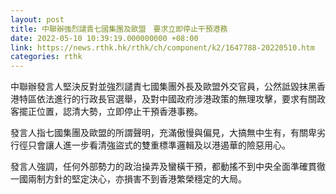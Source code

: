 ```yaml
---
layout: post
title: 中聯辦強烈譴責七國集團及歐盟　要求立即停止干預港務
date: 2022-05-10 10:39:19.000000000 +08:00
link: https://news.rthk.hk/rthk/ch/component/k2/1647788-20220510.htm
categories: rthk
---
```


中聯辦發言人堅決反對並強烈譴責七國集團外長及歐盟外交官員，公然詆毀抹黑香港特區依法進行的行政長官選舉，及對中國政府涉港政策的無理攻擊，要求有關政客擺正位置，認清大勢，立即停止干預香港事務。

發言人指七國集團及歐盟的所謂聲明，充滿傲慢與偏見，大搞無中生有，有關卑劣行徑只會讓人進一步看清強盜式的雙重標準邏輯及以港遏華的險惡用心。

發言人強調，任何外部勢力的政治操弄及蠻橫干預，都動搖不到中央全面準確貫徹一國兩制方針的堅定決心，亦損害不到香港繁榮穩定的大局。

